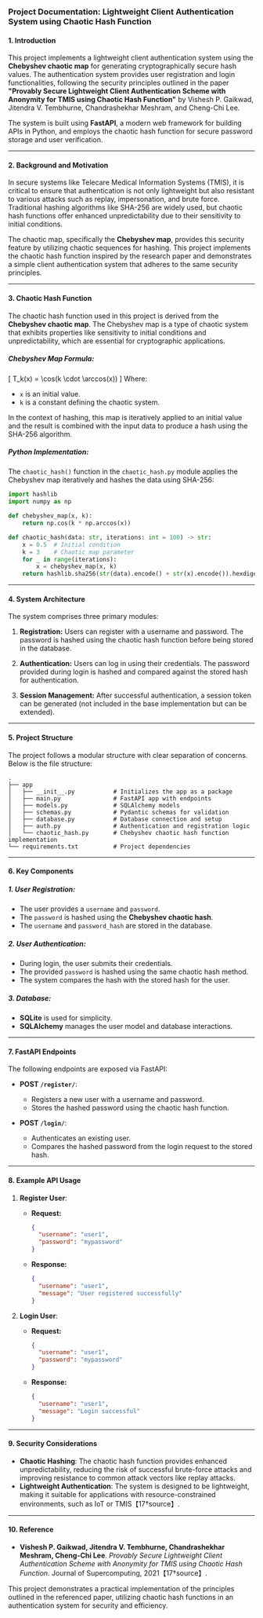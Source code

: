 ### **Project Documentation: Lightweight Client Authentication System using Chaotic Hash Function**

#### **1. Introduction**

This project implements a lightweight client authentication system using the **Chebyshev chaotic map** for generating cryptographically secure hash values. The authentication system provides user registration and login functionalities, following the security principles outlined in the paper **"Provably Secure Lightweight Client Authentication Scheme with Anonymity for TMIS using Chaotic Hash Function"** by Vishesh P. Gaikwad, Jitendra V. Tembhurne, Chandrashekhar Meshram, and Cheng-Chi Lee.

The system is built using **FastAPI**, a modern web framework for building APIs in Python, and employs the chaotic hash function for secure password storage and user verification.

---

#### **2. Background and Motivation**

In secure systems like Telecare Medical Information Systems (TMIS), it is critical to ensure that authentication is not only lightweight but also resistant to various attacks such as replay, impersonation, and brute force. Traditional hashing algorithms like SHA-256 are widely used, but chaotic hash functions offer enhanced unpredictability due to their sensitivity to initial conditions.

The chaotic map, specifically the **Chebyshev map**, provides this security feature by utilizing chaotic sequences for hashing. This project implements the chaotic hash function inspired by the research paper and demonstrates a simple client authentication system that adheres to the same security principles.

---

#### **3. Chaotic Hash Function**

The chaotic hash function used in this project is derived from the **Chebyshev chaotic map**. The Chebyshev map is a type of chaotic system that exhibits properties like sensitivity to initial conditions and unpredictability, which are essential for cryptographic applications.

##### **Chebyshev Map Formula:**
\[
T_k(x) = \cos(k \cdot \arccos(x))
\]
Where:
- `x` is an initial value.
- `k` is a constant defining the chaotic system.

In the context of hashing, this map is iteratively applied to an initial value and the result is combined with the input data to produce a hash using the SHA-256 algorithm.

##### **Python Implementation:**
The `chaotic_hash()` function in the `chaotic_hash.py` module applies the Chebyshev map iteratively and hashes the data using SHA-256:
```python
import hashlib
import numpy as np

def chebyshev_map(x, k):
    return np.cos(k * np.arccos(x))

def chaotic_hash(data: str, iterations: int = 100) -> str:
    x = 0.5  # Initial condition
    k = 3    # Chaotic map parameter
    for _ in range(iterations):
        x = chebyshev_map(x, k)
    return hashlib.sha256(str(data).encode() + str(x).encode()).hexdigest()
```

---

#### **4. System Architecture**

The system comprises three primary modules:

1. **Registration:** Users can register with a username and password. The password is hashed using the chaotic hash function before being stored in the database.
   
2. **Authentication:** Users can log in using their credentials. The password provided during login is hashed and compared against the stored hash for authentication.

3. **Session Management:** After successful authentication, a session token can be generated (not included in the base implementation but can be extended).

---

#### **5. Project Structure**

The project follows a modular structure with clear separation of concerns. Below is the file structure:

```
.
├── app
│   ├── __init__.py           # Initializes the app as a package
│   ├── main.py               # FastAPI app with endpoints
│   ├── models.py             # SQLAlchemy models
│   ├── schemas.py            # Pydantic schemas for validation
│   ├── database.py           # Database connection and setup
│   ├── auth.py               # Authentication and registration logic
│   └── chaotic_hash.py       # Chebyshev chaotic hash function implementation
└── requirements.txt          # Project dependencies
```

---

#### **6. Key Components**

##### **1. User Registration:**
- The user provides a `username` and `password`.
- The `password` is hashed using the **Chebyshev chaotic hash**.
- The `username` and `password_hash` are stored in the database.

##### **2. User Authentication:**
- During login, the user submits their credentials.
- The provided `password` is hashed using the same chaotic hash method.
- The system compares the hash with the stored hash for the user.

##### **3. Database:**
- **SQLite** is used for simplicity.
- **SQLAlchemy** manages the user model and database interactions.

---

#### **7. FastAPI Endpoints**

The following endpoints are exposed via FastAPI:

- **POST `/register/`**:
  - Registers a new user with a username and password.
  - Stores the hashed password using the chaotic hash function.

- **POST `/login/`**:
  - Authenticates an existing user.
  - Compares the hashed password from the login request to the stored hash.

---

#### **8. Example API Usage**

1. **Register User**:
   - **Request:**
     ```json
     {
       "username": "user1",
       "password": "mypassword"
     }
     ```
   - **Response:**
     ```json
     {
       "username": "user1",
       "message": "User registered successfully"
     }
     ```

2. **Login User**:
   - **Request:**
     ```json
     {
       "username": "user1",
       "password": "mypassword"
     }
     ```
   - **Response:**
     ```json
     {
       "username": "user1",
       "message": "Login successful"
     }
     ```

---

#### **9. Security Considerations**

- **Chaotic Hashing**: The chaotic hash function provides enhanced unpredictability, reducing the risk of successful brute-force attacks and improving resistance to common attack vectors like replay attacks.
- **Lightweight Authentication**: The system is designed to be lightweight, making it suitable for applications with resource-constrained environments, such as IoT or TMIS【17†source】.

---

#### **10. Reference**

- **Vishesh P. Gaikwad, Jitendra V. Tembhurne, Chandrashekhar Meshram, Cheng-Chi Lee**. *Provably Secure Lightweight Client Authentication Scheme with Anonymity for TMIS using Chaotic Hash Function*. Journal of Supercomputing, 2021【17†source】.

This project demonstrates a practical implementation of the principles outlined in the referenced paper, utilizing chaotic hash functions in an authentication system for security and efficiency.